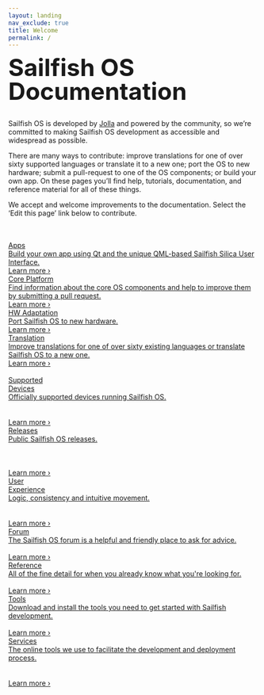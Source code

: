 ```yaml
---
layout: landing
nav_exclude: true
title: Welcome
permalink: /
---
```

<span class="landing-highlight" style="font-size:xxx-large;line-height:1"><b>Sailfish OS<br/>Documentation</b></span>
<div class="landing-text" style="margin-top: 2rem; margin-bottom: 3rem;"><p>
Sailfish OS is developed by <a href="https://jolla.com">Jolla</a> and powered by the community, so we’re committed to making Sailfish OS development as accessible and widespread as possible.
</p>
<p>There are many ways to contribute: improve translations for one of over sixty supported languages or translate it to a new one; port the OS to new hardware; submit a pull-request to one of the OS components; or build your own app. On these pages you’ll find help, tutorials, documentation, and reference material for all of these things.</p>
<p>We accept and welcome improvements to the documentation. Select the ‘Edit this page’ link below to contribute.</p>
</div>
<div class="landing-container">
  <a href="/Develop/Apps">
  <div class="landing-img" style="background-image: url(assets/images/apps.jpg)">
    <span class="landing-head">Apps</span>
    <div  class="landing-text landing-box-text">
      Build your own app using Qt and the unique QML-based Sailfish Silica User Interface.
    </div>
    <span class="landing-text landing-foot">Learn more ›</span>
  </div></a>
  <a href="/Develop/Platform">
  <div class="landing-img" style="background-image: url(assets/images/platform.jpg)">
    <span class="landing-head">Core Platform</span>
    <div  class="landing-text landing-box-text">
      Find information about the core OS components and help to improve them by submitting a pull request.
    </div>
    <span class="landing-text landing-foot">Learn more ›</span>
  </div></a>
  <div class="clearfix"></div>
  <a href="/Develop/HW_Adaptation">
  <div class="landing-img" style="background-image: url(assets/images/adaptation.jpg)">
    <span class="landing-head">HW Adaptation</span>
    <div  class="landing-text landing-box-text">
      Port Sailfish OS to new hardware.
    </div>
    <span class="landing-text landing-foot">Learn more ›</span>
  </div></a>
  <a href="/Develop/L10n">
  <div class="landing-img" style="background-image: url(assets/images/translation.jpg)">
    <span class="landing-head">Translation</span>
    <div  class="landing-text landing-box-text">
      Improve translations for one of over sixty existing languages or translate Sailfish OS to a new one.
    </div>
    <span class="landing-text landing-foot">Learn more ›</span>
  </div></a>
  <div class="clearfix"></div>
</div>
<br>
<div class="landing-container landing-blank-container">
  <a href="/Support/SupportedDevices">
  <div class="landing-blank">
    <span class="landing-head">Supported<br/>Devices</span>
    <div  class="landing-text landing-box-text">
      Officially supported devices running Sailfish OS.
      <br/><br/><br/>
      <span class="landing-link">Learn more ›</span>
    </div>
  </div></a>
</div>
<div class="landing-container landing-blank-container">
  <a href="/Support/Releases">
  <div class="landing-blank">
    <span class="landing-head">Releases</span>
    <div  class="landing-text landing-box-text">
      Public Sailfish OS releases.
      <br/><br/><br/><br/>
      <span class="landing-link">Learn more ›</span>
    </div>
  </div></a>
</div>
<div class="landing-container landing-blank-container">
  <a href="https://sailfishos.org/design/">
  <div class="landing-blank">
    <span class="landing-head">User<br/>Experience</span>
    <div  class="landing-text landing-box-text">
      Logic, consistency and intuitive movement.
      <br/><br/><br/>
      <span class="landing-link">Learn more ›</span>
    </div>
  </div></a>
</div>
<div class="landing-container landing-blank-container">
  <a href="https://forum.sailfishos.org">
  <div class="landing-blank">
    <span class="landing-head">Forum</span>
    <div  class="landing-text landing-box-text">
      The Sailfish OS forum is a helpful and friendly place to ask for advice.
      <br/><br/>
      <span class="landing-link">Learn more ›</span>
    </div>
  </div></a>
</div>
<div class="landing-container landing-blank-container">
  <a href="/Reference">
  <div class="landing-blank">
    <span class="landing-head">Reference</span>
    <div  class="landing-text landing-box-text">
      All of the fine detail for when you already know what you're looking for.
      <br/><br/>
      <span class="landing-link">Learn more ›</span>
    </div>
  </div></a>
</div>
<div class="landing-container landing-blank-container">
  <a href="/Tools">
  <div class="landing-blank">
    <span class="landing-head">Tools</span>
    <div  class="landing-text landing-box-text">
      Download and install the tools you need to get started with Sailfish development.
      <br/><br/>
      <span class="landing-link">Learn more ›</span>
    </div>
  </div></a>
</div>
<div class="landing-container landing-blank-container">
  <a href="/Services">
  <div class="landing-blank">
    <span class="landing-head">Services</span>
    <div  class="landing-text landing-box-text">
      The online tools we use to facilitate the development and deployment process.
      <br/><br/><br/>
      <span class="landing-link">Learn more ›</span>
    </div>
  </div></a>
  <div class="clearfix"></div>
</div>
<div class="landing-text" style="margin-top: 2rem; margin-bottom: 4rem;">
